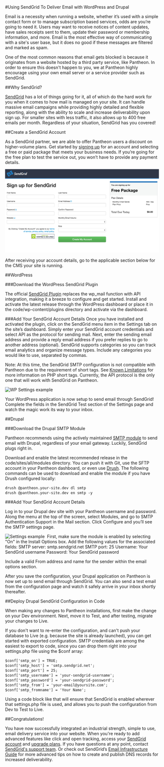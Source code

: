 #Using SendGrid To Deliver Email with WordPress and Drupal

Email is a necessity when running a website, whether it’s used with a simple contact form or to manage subscription based services, odds are you’re going to need it. Users may want to receive notices of content updates, have sales receipts sent to them, update their password or membership information, and more. Email is the most effective way of communicating with a site's user base, but it does no good if these messages are filtered and marked as spam.

One of the most common reasons that email gets blocked is because it originates from a website hosted by a third party service, like Pantheon. In order to ensure this doesn't happen to you, we at Pantheon highly encourage using your own email server or a service provider such as SendGrid.

##Why SendGrid?

[SendGrid](https://sendgrid.com) has a lot of things going for it, all of which do the hard work for you when it comes to how mail is managed on your site. It can handle massive email campaigns while providing highly detailed and flexible reporting, along with the ability to scale and increase deliverability upon sign up. For smaller sites with less traffic, it also allows up to 400 free emails per month. Regardless of your situation, SendGrid has you covered!

##Create a SendGrid Account

As a SendGrid partner, we are able to offer Pantheon users a discount on higher-volume plans. Get started by [signing up](https://sendgrid.com/partners/pantheon) for an account and selecting a free or paid package that meets your business needs. If you’re going for the free plan to test the service out, you won’t have to provide any payment details.

![SendGrid sign up form](/source/docs/assets/images/sendgrid-signup.png)​

After receiving your account details, go to the applicable section below for the CMS your site is running.

##WordPress

###Download the WordPress SendGrid Plugin

The official [SendGrid Plugin](https://wordpress.org/plugins/sendgrid-email-delivery-simplified/) replaces the wp_mail function with API integration, making it a breeze to configure and get started.
Install and activate the latest release through the WordPress dashboard or place it in the code/wp-content/plugins directory and activate via the dashboard.

###Add Your SendGrid Account Details
Once you have installed and activated the plugin, click on the SendGrid menu item in the Settings tab on the site’s dashboard. Simply enter your SendGrid account credentials and select API as the protocol for sending mail. Next, enter the sending email address and provide a reply email address if you prefer replies to go to another address (optional).  SendGrid supports categories so you can track email analytics and organize message types. Include any categories you would like to use, separated by commas.

Note: At this time, the SendGrid SMTP configuration is not compatible with Pantheon due to the requirement of short tags. See [Known Limitations](https://www.getpantheon.com/docs/articles/sites/known-limitations/) for more information on PHP short tags. Currently, the API protocol is the only one that will work with SendGrid on Pantheon.

![WP Settings example](https://www.getpantheon.com/sites/default/files/docs/wordpress/sendgrid_wpconfig)​

Your WordPress application is now setup to send email through SendGrid! Complete the fields in the SendGrid Test section of the Settings page and watch the magic work its way to your inbox.

##Drupal

###Download the Drupal SMTP Module

Pantheon recommends using the actively maintained [SMTP module](https://www.drupal.org/project/smtp) to send email with Drupal, regardless of your email gateway. Luckily, SendGrid plugs right in.

Download and enable the latest recommended release in the code/sites/all/modules directory. You can push it with Git, use the SFTP account in your Pantheon dashboard, or even use [Drush](https://www.getpantheon.com/blog/five-steps-feeling-drush). The following commands can be used to download and enable the module if you have Drush configured locally:
```
drush @pantheon.your-site.dev dl smtp
drush @pantheon.your-site.dev en smtp -y
```
###Add Your SendGrid Account Details

Log in to your Drupal dev site with your Pantheon username and password. Along the menu at the top of the screen, select Modules, and go to SMTP Authentication Support in the Mail section. Click Configure and you’ll see the SMTP settings page.

![Settings example](https://www.getpantheon.com/sites/default/files/docs/desk_images/151706)​
​
First, make sure the module is enabled by selecting "On" in the Install Options box.
Add the following values for the associated fields:
SMTP server: smtp.sendgrid.net
SMTP port: 25
Username: Your SendGrid username
Password: Your SendGrid password

Include a valid From address and name for the sender within the email options section.

After you save the configuration, your Drupal application on Pantheon is now set up to send email through SendGrid. You can also send a test email from the configuration page and watch it safely arrive in your inbox shortly thereafter.

##Deploy Drupal SendGrid Configuration in Code

When making any changes to Pantheon installations, first make the change on your Dev environment. Next, move it to Test, and after testing, migrate your changes to Live.

If you don't want to re-enter the configuration, and can't push your database to Live (e.g. because the site is already launched), you can get started with exported configuration. SMTP credentials are among the easiest to export to code, since you can drop them right into your settings.php file using the $conf array:
```
$conf['smtp_on'] = TRUE;
$conf['smtp_host'] = 'smtp.sendgrid.net';
$conf['smtp_port'] = 25;
$conf['smtp_username'] = 'your-sendgrid-username';
$conf['smtp_password'] = 'your-sendgrid-password';
$conf['smtp_from'] = 'your-email@yoursite.com';
$conf['smtp_fromname'] = 'Your Name';
```

Using a code block like that will ensure that SendGrid is enabled wherever that settings.php file is used, and allows you to push the configuration from Dev to Test to Live.

##Congratulations!

You have now successfully integrated an industrial strength, simple to use, email delivery service into your website. When you're ready to add advanced features like click and open tracking, access your [SendGrid account](https://sendgrid.com/marketing/login) and [upgrade plans](https://sendgrid.com/partners/pantheon). If you have questions at any point, contact [SendGrid's support team](https://support.sendgrid.com/hc/en-us). Or check out SendGrid’s [Email Infrastructure Guide](http://resources.sendgrid.com/email-infrastructure-guide/) for more advanced tips on how to create and publish DNS records for increased deliverability.
